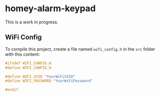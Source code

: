 # homey-alarm-keypad

This is a work in progress.

## WiFi Config

To compile this project, create a file named `wifi_config.h` in the `src` folder with this content:

```c
#ifndef WIFI_CONFIG_H
#define WIFI_CONFIG_H

#define WIFI_SSID "YourWiFiSSID"
#define WIFI_PASSWORD "YourWiFiPassword"

#endif
```
